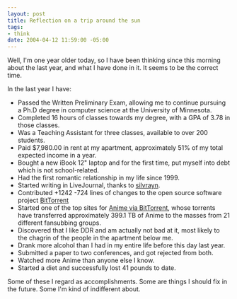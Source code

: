 ```yaml
--- 
layout: post
title: Reflection on a trip around the sun
tags: 
- think
date: 2004-04-12 11:59:00 -05:00
---
```

Well, I'm one year older today, so I have been thinking since this morning about the last year, and what I have done in it.  It seems to be the correct time.

In the last year I have:
<ul>
	<li> Passed the Written Preliminary Exam, allowing me to continue pursuing a Ph.D degree in computer science at the University of Minnesota.</li>
	<li> Completed 16 hours of classes towards my degree, with a GPA of 3.78 in those classes.</li>
	<li> Was a Teaching Assistant for three classes, available to over 200 students.</li>
	<li> Paid $7,980.00 in rent at my apartment, approximately 51% of my total expected income in a year.</li>
	<li> Bought a new iBook 12" laptop and for the first time, put myself into debt which is not school-related.</li>
	<li> Had the first romantic relationship in my life since 1999.</li>
	<li> Started writing in LiveJournal, thanks to <a href="http://silvrayn.livejournal.com">silvrayn</a>.</li>
	<li> Contributed +1242 -724 lines of changes to the open source software project <a href="http://bitconjurer.org/BitTorrent">BitTorrent</a></li>
	<li> Started one of the top sites for <a href="http://bt.base0.net/">Anime via BitTorrent</a>, whose torrents have transferred approximately 399.1 TB of Anime to the masses from 21 different fansubbing groups.</li>
	<li> Discovered that I like DDR and am actually not bad at it, most likely to the chagrin of the people in the apartment below me.</li>
	<li> Drank more alcohol than I had in my entire life before this day last year.</li>
	<li> Submitted a paper to two conferences, and got rejected from both.</li>
	<li> Watched more Anime than anyone else I know.</li>
	<li> Started a diet and successfully lost 41 pounds to date.</li>
</ul>
Some of these I regard as accomplishments.  Some are things I should fix in the future.  Some I'm kind of indifferent about.
